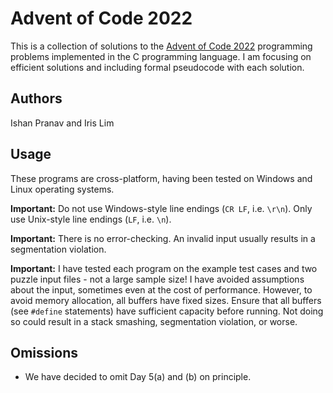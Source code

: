# Advent of Code 2022

This is a collection of solutions to the
[Advent of Code 2022](https://adventofcode.com/2022) programming problems
implemented in the C programming language. I am focusing on efficient solutions
and including formal pseudocode with each solution.

## Authors

Ishan Pranav and Iris Lim

## Usage

These programs are cross-platform, having been tested on Windows and Linux
operating systems.

**Important:** Do not use Windows-style line endings (`CR LF`, i.e. `\r\n`).
Only use Unix-style line endings (`LF`, i.e. `\n`).

**Important:** There is no error-checking. An invalid input usually results in a
segmentation violation.

**Important:** I have tested each program on the example test cases and two
puzzle input files - not a large sample size! I have avoided assumptions about
the input, sometimes even at the cost of performance. However, to avoid memory
allocation, all buffers have fixed sizes. Ensure that all buffers (see `#define`
statements) have sufficient capacity before running. Not doing so could result
in a stack smashing, segmentation violation, or worse.

## Omissions

* We have decided to omit Day 5(a) and (b) on principle.
